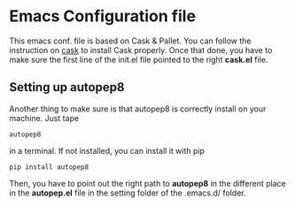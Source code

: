 Emacs Configuration file 
========================

This emacs conf. file is based on Cask & Pallet.
You can follow the instruction on [cask](http://cask.readthedocs.org/en/latest/) to install Cask properly.
Once that  done, you have  to make  sure the  first line  of the
init.el file pointed to the right **cask.el** file.

Setting up autopep8
-------------------

Another thing  to make sure is  that autopep8 is correctly  install on
your machine. Just tape

```
autopep8
```

in a terminal. If not installed, you can install it with pip

``` 
pip install autopep8
```

Then, you  have to  point out  the right path  to **autopep8**  in the
different place  in the **autopep.el**  file in the setting  folder of
the .emacs.d/ folder. 

